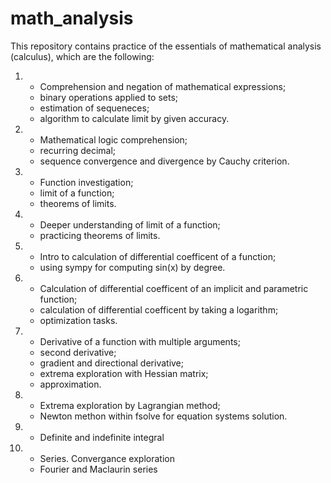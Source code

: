 # math_analysis
This repository contains practice of the essentials of mathematical analysis (calculus), which are the following:


1. - Comprehension and negation of mathematical expressions;
   - binary operations applied to sets;
   - estimation of sequeneces;
   - algorithm to calculate limit by given accuracy.

2. - Mathematical logic comprehension;
   - recurring decimal;
   - sequence convergence and divergence by Cauchy criterion.

3. - Function investigation;
   - limit of a function;
   - theorems of limits.

4. - Deeper understanding of limit of a function;
   - practicing theorems of limits.

5. - Intro to calculation of differential coefficent of a function;
   - using sympy for computing sin(x) by degree.

6. - Calculation of differential coefficent of an implicit and parametric function;
   - calculation of differential coefficent by taking a logarithm;
   - optimization tasks.

7. - Derivative of a function with multiple arguments;
   - second derivative;
   - gradient and directional derivative;
   - extrema exploration with Hessian matrix;
   - approximation.

8. - Extrema exploration by Lagrangian method;
   - Newton methon within fsolve for equation systems solution.

9. - Definite and indefinite integral

10. - Series. Convergance exploration
    - Fourier and Maclaurin series
  

